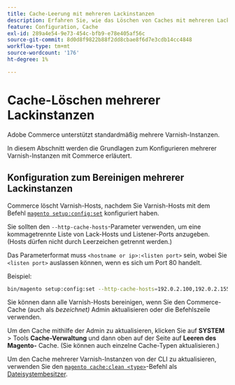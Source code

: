 ```yaml
---
title: Cache-Leerung mit mehreren Lackinstanzen
description: Erfahren Sie, wie das Löschen von Caches mit mehreren Lack-Instanzen funktioniert.
feature: Configuration, Cache
exl-id: 289a4e54-9e73-454c-bfb9-e78e405af56c
source-git-commit: 8d0d8f9822b88f2dd8cbae8f6d7e3cdb14cc4848
workflow-type: tm+mt
source-wordcount: '176'
ht-degree: 1%

---
```


# Cache-Löschen mehrerer Lackinstanzen

Adobe Commerce unterstützt standardmäßig mehrere Varnish-Instanzen.

In diesem Abschnitt werden die Grundlagen zum Konfigurieren mehrerer Varnish-Instanzen mit Commerce erläutert.

## Konfiguration zum Bereinigen mehrerer Lackinstanzen

Commerce löscht Varnish-Hosts, nachdem Sie Varnish-Hosts mit dem Befehl [`magento setup:config:set`](../../installation/tutorials/deployment.md) konfiguriert haben.

Sie sollten den `--http-cache-hosts`-Parameter verwenden, um eine kommagetrennte Liste von Lack-Hosts und Listener-Ports anzugeben. (Hosts dürfen nicht durch Leerzeichen getrennt werden.)

Das Parameterformat muss `<hostname or ip>:<listen port>` sein, wobei Sie `<listen port>` auslassen können, wenn es sich um Port 80 handelt.

Beispiel:

```bash
bin/magento setup:config:set --http-cache-hosts=192.0.2.100,192.0.2.155:8080
```

Sie können dann alle Varnish-Hosts bereinigen, wenn Sie den Commerce-Cache (auch als _bezeichnet)_ Admin aktualisieren oder die Befehlszeile verwenden.

Um den Cache mithilfe der Admin zu aktualisieren, klicken Sie auf **SYSTEM** > Tools **Cache-Verwaltung** und dann oben auf der Seite auf **Leeren des Magento-** Cache. (Sie können auch einzelne Cache-Typen aktualisieren.)

Um den Cache mehrerer Varnish-Instanzen von der CLI zu aktualisieren, verwenden Sie den [`magento cache:clean <type>`](../cli/manage-cache.md#clean-and-flush-cache-types)-Befehl als [Dateisystembesitzer](../../installation/prerequisites/file-system/overview.md).
